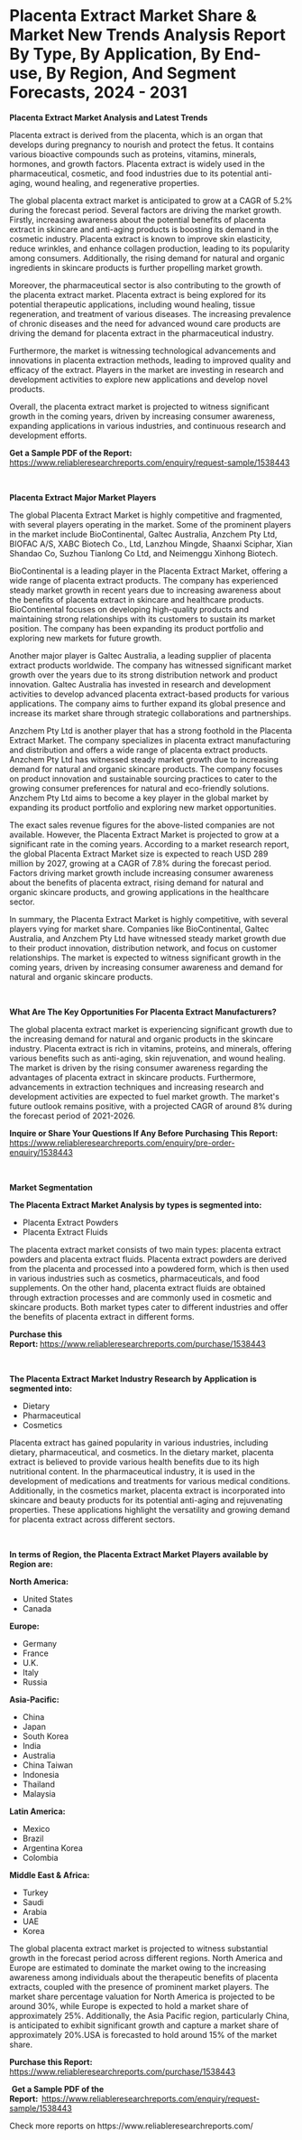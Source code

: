 <p><h1>Placenta Extract Market Share & Market New Trends Analysis Report By Type, By Application, By End-use, By Region, And Segment Forecasts, 2024 - 2031</h1></p><p><strong>Placenta Extract Market Analysis and Latest Trends</strong></p>
<p><p>Placenta extract is derived from the placenta, which is an organ that develops during pregnancy to nourish and protect the fetus. It contains various bioactive compounds such as proteins, vitamins, minerals, hormones, and growth factors. Placenta extract is widely used in the pharmaceutical, cosmetic, and food industries due to its potential anti-aging, wound healing, and regenerative properties.</p><p>The global placenta extract market is anticipated to grow at a CAGR of 5.2% during the forecast period. Several factors are driving the market growth. Firstly, increasing awareness about the potential benefits of placenta extract in skincare and anti-aging products is boosting its demand in the cosmetic industry. Placenta extract is known to improve skin elasticity, reduce wrinkles, and enhance collagen production, leading to its popularity among consumers. Additionally, the rising demand for natural and organic ingredients in skincare products is further propelling market growth.</p><p>Moreover, the pharmaceutical sector is also contributing to the growth of the placenta extract market. Placenta extract is being explored for its potential therapeutic applications, including wound healing, tissue regeneration, and treatment of various diseases. The increasing prevalence of chronic diseases and the need for advanced wound care products are driving the demand for placenta extract in the pharmaceutical industry.</p><p>Furthermore, the market is witnessing technological advancements and innovations in placenta extraction methods, leading to improved quality and efficacy of the extract. Players in the market are investing in research and development activities to explore new applications and develop novel products.</p><p>Overall, the placenta extract market is projected to witness significant growth in the coming years, driven by increasing consumer awareness, expanding applications in various industries, and continuous research and development efforts.</p></p>
<p><strong>Get a Sample PDF of the Report:&nbsp;</strong> <a href="https://www.reliableresearchreports.com/enquiry/request-sample/1538443">https://www.reliableresearchreports.com/enquiry/request-sample/1538443</a></p>
<p>&nbsp;</p>
<p><strong>Placenta Extract Major Market Players</strong></p>
<p><p>The global Placenta Extract Market is highly competitive and fragmented, with several players operating in the market. Some of the prominent players in the market include BioContinental, Galtec Australia, Anzchem Pty Ltd, BIOFAC A/S, XABC Biotech Co., Ltd, Lanzhou Mingde, Shaanxi Sciphar, Xian Shandao Co, Suzhou Tianlong Co Ltd, and Neimenggu Xinhong Biotech.</p><p>BioContinental is a leading player in the Placenta Extract Market, offering a wide range of placenta extract products. The company has experienced steady market growth in recent years due to increasing awareness about the benefits of placenta extract in skincare and healthcare products. BioContinental focuses on developing high-quality products and maintaining strong relationships with its customers to sustain its market position. The company has been expanding its product portfolio and exploring new markets for future growth.</p><p>Another major player is Galtec Australia, a leading supplier of placenta extract products worldwide. The company has witnessed significant market growth over the years due to its strong distribution network and product innovation. Galtec Australia has invested in research and development activities to develop advanced placenta extract-based products for various applications. The company aims to further expand its global presence and increase its market share through strategic collaborations and partnerships.</p><p>Anzchem Pty Ltd is another player that has a strong foothold in the Placenta Extract Market. The company specializes in placenta extract manufacturing and distribution and offers a wide range of placenta extract products. Anzchem Pty Ltd has witnessed steady market growth due to increasing demand for natural and organic skincare products. The company focuses on product innovation and sustainable sourcing practices to cater to the growing consumer preferences for natural and eco-friendly solutions. Anzchem Pty Ltd aims to become a key player in the global market by expanding its product portfolio and exploring new market opportunities.</p><p>The exact sales revenue figures for the above-listed companies are not available. However, the Placenta Extract Market is projected to grow at a significant rate in the coming years. According to a market research report, the global Placenta Extract Market size is expected to reach USD 289 million by 2027, growing at a CAGR of 7.8% during the forecast period. Factors driving market growth include increasing consumer awareness about the benefits of placenta extract, rising demand for natural and organic skincare products, and growing applications in the healthcare sector.</p><p>In summary, the Placenta Extract Market is highly competitive, with several players vying for market share. Companies like BioContinental, Galtec Australia, and Anzchem Pty Ltd have witnessed steady market growth due to their product innovation, distribution network, and focus on customer relationships. The market is expected to witness significant growth in the coming years, driven by increasing consumer awareness and demand for natural and organic skincare products.</p></p>
<p>&nbsp;</p>
<p><strong>What Are The Key Opportunities For Placenta Extract Manufacturers?</strong></p>
<p><p>The global placenta extract market is experiencing significant growth due to the increasing demand for natural and organic products in the skincare industry. Placenta extract is rich in vitamins, proteins, and minerals, offering various benefits such as anti-aging, skin rejuvenation, and wound healing. The market is driven by the rising consumer awareness regarding the advantages of placenta extract in skincare products. Furthermore, advancements in extraction techniques and increasing research and development activities are expected to fuel market growth. The market's future outlook remains positive, with a projected CAGR of around 8% during the forecast period of 2021-2026.</p></p>
<p><strong>Inquire or Share Your Questions If Any Before Purchasing This Report:</strong> <a href="https://www.reliableresearchreports.com/enquiry/pre-order-enquiry/1538443">https://www.reliableresearchreports.com/enquiry/pre-order-enquiry/1538443</a></p>
<p>&nbsp;</p>
<p><strong>Market Segmentation</strong></p>
<p><strong>The Placenta Extract Market Analysis by types is segmented into:</strong></p>
<p><ul><li>Placenta Extract Powders</li><li>Placenta Extract Fluids</li></ul></p>
<p><p>The placenta extract market consists of two main types: placenta extract powders and placenta extract fluids. Placenta extract powders are derived from the placenta and processed into a powdered form, which is then used in various industries such as cosmetics, pharmaceuticals, and food supplements. On the other hand, placenta extract fluids are obtained through extraction processes and are commonly used in cosmetic and skincare products. Both market types cater to different industries and offer the benefits of placenta extract in different forms.</p></p>
<p><strong>Purchase this Report:&nbsp;</strong><a href="https://www.reliableresearchreports.com/purchase/1538443">https://www.reliableresearchreports.com/purchase/1538443</a></p>
<p>&nbsp;</p>
<p><strong>The Placenta Extract Market Industry Research by Application is segmented into:</strong></p>
<p><ul><li>Dietary</li><li>Pharmaceutical</li><li>Cosmetics</li></ul></p>
<p><p>Placenta extract has gained popularity in various industries, including dietary, pharmaceutical, and cosmetics. In the dietary market, placenta extract is believed to provide various health benefits due to its high nutritional content. In the pharmaceutical industry, it is used in the development of medications and treatments for various medical conditions. Additionally, in the cosmetics market, placenta extract is incorporated into skincare and beauty products for its potential anti-aging and rejuvenating properties. These applications highlight the versatility and growing demand for placenta extract across different sectors.</p></p>
<p>&nbsp;</p>
<p><strong>In terms of Region, the Placenta Extract Market Players available by Region are:</strong></p>
<p>
    <p> <strong> North America: </strong>
        <ul>
            <li>United States</li>
            <li>Canada</li>
        </ul>
        </p> 
    <p> <strong> Europe: </strong>
        <ul>
            <li>Germany</li>
            <li>France</li>
            <li>U.K.</li>
            <li>Italy</li>
            <li>Russia</li>
        </ul>
        </p> 
    <p> <strong> Asia-Pacific: </strong>
        <ul>
            <li>China</li>
            <li>Japan</li>
            <li>South Korea</li>
            <li>India</li>
            <li>Australia</li>
            <li>China Taiwan</li>
            <li>Indonesia</li>
            <li>Thailand</li>
            <li>Malaysia</li>
        </ul>
        </p> 
    <p> <strong> Latin America: </strong>
        <ul>
            <li>Mexico</li>
            <li>Brazil</li>
            <li>Argentina Korea</li>
            <li>Colombia</li>
        </ul>
        </p> 
    <p> <strong> Middle East & Africa: </strong>
        <ul>
            <li>Turkey</li>
            <li>Saudi</li>
            <li>Arabia</li>
            <li>UAE</li>
            <li>Korea</li>
        </ul>
    </p>
    </p>
<p><p>The global placenta extract market is projected to witness substantial growth in the forecast period across different regions. North America and Europe are estimated to dominate the market owing to the increasing awareness among individuals about the therapeutic benefits of placenta extracts, coupled with the presence of prominent market players. The market share percentage valuation for North America is projected to be around 30%, while Europe is expected to hold a market share of approximately 25%. Additionally, the Asia Pacific region, particularly China, is anticipated to exhibit significant growth and capture a market share of approximately 20%.USA is forecasted to hold around 15% of the market share.</p></p>
<p><strong>Purchase this Report: </strong><a href="https://www.reliableresearchreports.com/purchase/1538443">https://www.reliableresearchreports.com/purchase/1538443</a></p>
<p>&nbsp;<strong>Get a Sample PDF of the Report:&nbsp;&nbsp;</strong><a href="https://www.reliableresearchreports.com/enquiry/request-sample/1538443">https://www.reliableresearchreports.com/enquiry/request-sample/1538443</a></p>
<p><strong></strong></p>
<p>Check more reports on https://www.reliableresearchreports.com/</p>